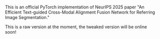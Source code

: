 This is an official PyTorch implementation of NeurIPS 2025 paper "An Efficient Text-guided Cross-Modal Alignment Fusion Network for Referring Image Segmentation."

This is a raw version at the moment, the tweaked version will be online soon!
